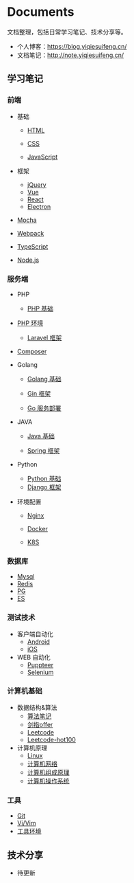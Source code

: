 # Documents

文档整理，包括日常学习笔记、技术分享等。

- 个人博客：https://blog.yiqiesuifeng.cn/
- 文档笔记：http://note.yiqiesuifeng.cn/

## 学习笔记

### 前端

- 基础

    - [HTML](./Notes/Front-end/HTML.md)

    - [CSS](./Notes/Front-end/CSS.md)

    - [JavaScript](./Notes/Front-end/JavaScript.md)


- 框架
    - [jQuery](./Notes/Front-end/jQuery.md)
    - [Vue](./Notes/Front-end/Vue.md)
    - [React](./Notes/Front-end/React.md)
    - [Electron](./Notes/Front-end/Electron.md)

- [Mocha](./Notes/Front-end/mocha.md)
- [Webpack](./Notes/Front-end/webpack.md)
- [TypeScript](./Notes/Front-end/TypeScript.md)
- [Node.js](./Notes/NodeJS.md)

### 服务端

- PHP

    - [PHP 基础](./Notes/PHP/PHP.md)
- [PHP 环境](./Notes/PHP/NMP.md)
    - [Laravel 框架](./Notes/PHP/Laravel.md)
- [Composer](./Notes/PHP/Composer.md)
- Golang
    - [Golang 基础](./Notes/Go/Golang.md)

    - [Gin 框架](./Notes/Go/Gin.md)

    - [Go 服务部署](./Notes/Go/Env.md)
- JAVA
    - [Java 基础](./Notes/Java/Java.md)

    - [Spring 框架](./Notes/Java/Spring.md)
- Python
  - [Python 基础](./Notes/Python/Python.md)
  - [Django 框架](./Notes/Python/Django.md)
- 环境配置

    - [Nginx](./Notes/Server/Nginx.md)

    - [Docker](./Notes/Server/Docker.md)

    - [K8S](./Notes/Server/K8S.md)

### 数据库

- [Mysql](./Notes/Database/Mysql.md)
- [Redis](./Notes/Database/Redis.md)
- [PG](./Notes/Database/PG.md)
- [ES](./Notes/Database/ES.md)

### 测试技术

- 客户端自动化
  - [Android](./Notes/Automator/Android.md)
  - [iOS](./Notes/Automator/iOS.md)
- WEB 自动化
  - [Puppteer](./Notes/Automator/Puppteer.md)
  - [Selenium](./Notes/Automator/Selenium.md)

### 计算机基础

- 数据结构&算法
  - [算法笔记](./Notes/Algorithm/Algorithm.md)
  - [剑指offer](./Notes/Algorithm/Algorithm-offer.md)
  - [Leetcode](./Notes/Algorithm/Algorithm-leetcode.md)
  - [Leetcode-hot100](./Notes/Algorithm/Algorithm-leetcode-hot100.md)
- 计算机原理
  - [Linux](./Notes/Linux.md)
  - [计算机网络](./Notes/Computer-network.md)
  - [计算机组成原理](./Notes/Computer-organization.md)
  - [计算机操作系统](./Notes/Computer-system.md)

### 工具

- [Git](./Notes/Git.md)
- [Vi/Vim](./Notes/Vim.md)
- [工具环境](./Notes/Tools.md)

## 技术分享

- 待更新
